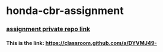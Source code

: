 # honda-cbr-assignment
### [assignment private repo link](https://classroom.github.com/a/DYVMJ49-)
#### This is the link: https://classroom.github.com/a/DYVMJ49-
